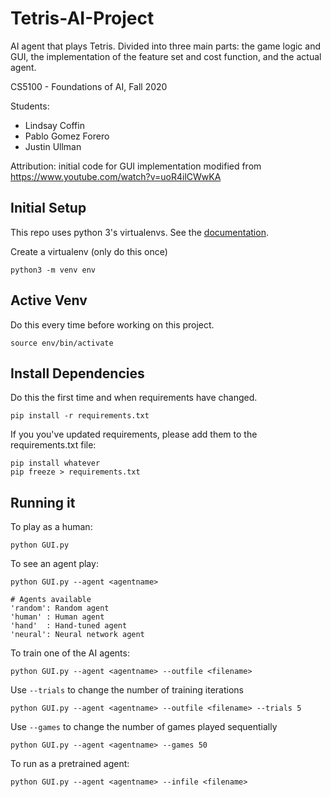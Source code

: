 # Tetris-AI-Project
AI agent that plays Tetris. Divided into three main parts: the game logic and GUI, the implementation of the feature set and cost function, and the actual agent.

CS5100 - Foundations of AI, Fall 2020

Students:
- Lindsay Coffin
- Pablo Gomez Forero
- Justin Ullman

Attribution: initial code for GUI implementation modified from https://www.youtube.com/watch?v=uoR4ilCWwKA

## Initial Setup

This repo uses python 3's virtualenvs. See the [documentation](https://docs.python.org/3/tutorial/venv.html).

Create a virtualenv (only do this once)

```
python3 -m venv env
```

## Active Venv

Do this every time before working on this project.

```
source env/bin/activate
```

## Install Dependencies

Do this the first time and when requirements have changed.

```
pip install -r requirements.txt
```

If you you've updated requirements, please add them to the requirements.txt file:

```
pip install whatever
pip freeze > requirements.txt
```

## Running it

To play as a human:

```
python GUI.py
```

To see an agent play:

```
python GUI.py --agent <agentname>

# Agents available
'random': Random agent
'human' : Human agent
'hand'  : Hand-tuned agent
'neural': Neural network agent
```

To train one of the AI agents:

```
python GUI.py --agent <agentname> --outfile <filename>
```

Use `--trials` to change the number of training iterations

```
python GUI.py --agent <agentname> --outfile <filename> --trials 5
```

Use `--games` to change the number of games played sequentially

```
python GUI.py --agent <agentname> --games 50
```

To run as a pretrained agent:

```
python GUI.py --agent <agentname> --infile <filename>
```